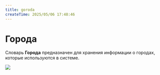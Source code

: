 ```yaml
---
title: goroda
createTime: 2025/05/06 17:48:46
---
```

# Города
Словарь **Города** предназначен для хранения информации о городах, которые используются в системе.

![](image408.png)



